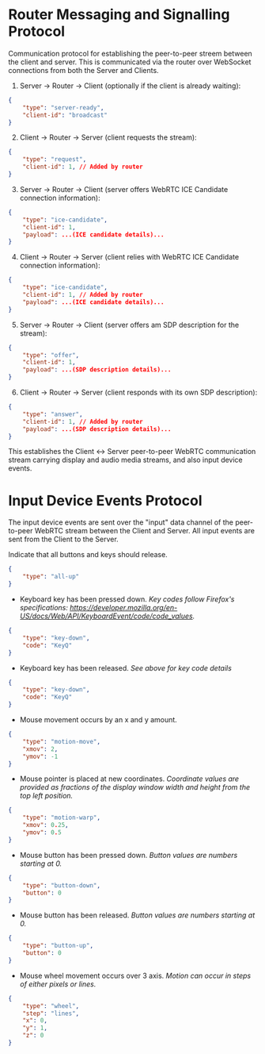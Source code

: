 
# Router Messaging and Signalling Protocol

Communication protocol for establishing the peer-to-peer streem between the client and server. This is communicated via the router over WebSocket connections from both the Server and Clients.

1. Server -> Router -> Client (optionally if the client is already waiting):
```json
{
    "type": "server-ready",
    "client-id": "broadcast"
}
```
2. Client -> Router -> Server (client requests the stream):
```json
{
    "type": "request",
    "client-id": 1, // Added by router
}
```

3. Server -> Router -> Client (server offers WebRTC ICE Candidate connection information):
```json
{
    "type": "ice-candidate",
    "client-id": 1,
    "payload": ...(ICE candidate details)...
}
```

4. Client -> Router -> Server (client relies with WebRTC ICE Candidate connection information):
```json
{
    "type": "ice-candidate",
    "client-id": 1, // Added by router
    "payload": ...(ICE candidate details)...
}
```
5. Server -> Router -> Client (server offers am SDP description for the stream):
```json
{
    "type": "offer",
    "client-id": 1,
    "payload": ...(SDP description details)...
}
```
6. Client -> Router -> Server (client responds with its own SDP description):
```json
{
    "type": "answer",
    "client-id": 1, // Added by router
    "payload": ...(SDP description details)...
}
```


This establishes the Client <-> Server peer-to-peer WebRTC communication stream carrying display and audio media streams, and also input device events.

# Input Device Events Protocol

The input device events are sent over the "input" data channel of the peer-to-peer WebRTC stream between the Client and Server. All input events are sent from the Client to the Server.

 Indicate that all buttons and keys should release. 
```json
{
    "type": "all-up"
}
```
* Keyboard key has been pressed down. _Key codes follow Firefox's specifications: https://developer.mozilla.org/en-US/docs/Web/API/KeyboardEvent/code/code_values._
```json
{
    "type": "key-down",
    "code": "KeyQ"
}
```
* Keyboard key has been released. _See above for key code details_
```json
{
    "type": "key-down",
    "code": "KeyQ"
}
```
* Mouse movement occurs by an x and y amount.
```json
{
    "type": "motion-move",
    "xmov": 2,
    "ymov": -1
}
```
* Mouse pointer is placed at new coordinates. _Coordinate values are provided as fractions of the display window width and height from the top left position._
```json
{
    "type": "motion-warp",
    "xmov": 0.25,
    "ymov": 0.5
}
```
* Mouse button has been pressed down. _Button values are numbers starting at 0._

```json
{
    "type": "button-down",
    "button": 0
}
```
* Mouse button has been released. _Button values are numbers starting at 0._

```json
{
    "type": "button-up",
    "button": 0
}
```
* Mouse wheel movement occurs over 3 axis. _Motion can occur in steps of either *pixels* or *lines*._

```json
{
    "type": "wheel",
    "step": "lines",
    "x": 0,
    "y": 1,
    "z": 0
}
```
